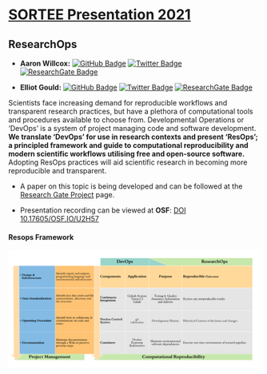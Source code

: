 
<!-- README.md is generated from README.Rmd. Please edit that file -->

# [SORTEE Presentation 2021](https://www.sortee.org/events/)

## ResearchOps

-   **Aaron Willcox:** [![GitHub
    Badge](https://img.shields.io/github/followers/psychtek?style=social)](https://github.com/psychtek)
    [![Twitter
    Badge](https://img.shields.io/twitter/follow/aaron_willcox?style=social)](https://twitter.com/aaron_willcox)
    [![ResearchGate
    Badge](https://img.shields.io/badge/Research-Gate-9cf)](https://www.researchgate.net/profile/Aaron-Willcox-3)

-   **Elliot Gould:** [![GitHub
    Badge](https://img.shields.io/github/followers/egouldo?style=social)](https://github.com/psychtek)
    [![Twitter
    Badge](https://img.shields.io/twitter/follow/Elliot_Gould_?style=social)](https://twitter.com/aaron_willcox)
    [![ResearchGate
    Badge](https://img.shields.io/badge/Research-Gate-9cf)](https://www.researchgate.net/profile/Elise-Gould-2)

Scientists face increasing demand for reproducible workflows and
transparent research practices, but have a plethora of computational
tools and procedures available to choose from. Developmental Operations
or ‘DevOps’ is a system of project managing code and software
development. **We translate ‘DevOps’ for use in research contexts and
present ‘ResOps’; a principled framework and guide to computational
reproducibility and modern scientific workflows utilising free and
open-source software.** Adopting ResOps practices will aid scientific
research in becoming more reproducible and transparent.

-   A paper on this topic is being developed and can be followed at the
    [Research Gate
    Project](https://www.researchgate.net/project/ResearchOps-Translating-DevOps-for-the-Modern-Researcher)
    page.

-   Presentation recording can be viewed at **OSF**: [DOI
    10.17605/OSF.IO/U2H57](https://osf.io/u2h57/)

#### Resops Framework

![](figures/resops_framework.png)
